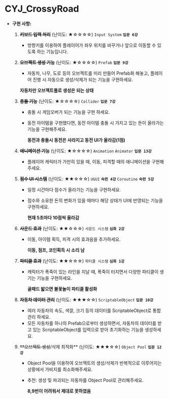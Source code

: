 # CYJ_CrossyRoad
- **구현 사항:**
    1. ~~**키보드 입력 처리**~~ (난이도: ★☆☆☆☆) `Input System` **`입문 6강`**
        - 방향키를 이용하여 플레이어가 좌우 위치를 바꾸거나 앞으로 이동할 수 있도록 하는 기능입니다.   

    2. ~~**오브젝트 생성 기능**~~ (난이도: ★☆☆☆☆) `Prefab` **`입문 9강`**
        - 자동차, 나무, 도로 등의 오브젝트를 미리 만들어 Prefab화 해놓고, 플레이어 진행 시 자동으로 생성/삭제가 되는 기능을 구현하세요.   
       
        **자동차만 오브젝트풀로 생성은 되는 상태**   
          
          
    3. ~~**충돌 기능**~~ (난이도: ★☆☆☆☆) `Collider` **`입문 7강`**
        - 충돌 시 게임오버가 되는 기능을 구현 하세요.
        - 동전 아이템을 구현했다면, 동전 아이템 충돌 시 가지고 있는 돈이 올라가는 기능을 구현해주세요.   
      
          **동전과 충돌시 동전은 사라지고 동전 UI가 올라감(1점)**   
          
    4. ~~**애니메이션 기능**~~ (난이도: ★☆☆☆☆) `Animation` `Animator` **`입문 13강`**
        - 플레이어 캐릭터가 가만히 있을 때, 이동, 피격할 때의 애니메이션을 구현해주세요.   
          
    5. ~~**점수 UI 시스템**~~ (난이도: ★★☆☆☆) `UGUI` **`숙련 4강`**  `Coroutine` **`숙련 5강`**
        - 일정 시간마다 점수가 올라가는 기능을 구현하세요.
        - 점수와 소유한 돈의 변화가 있을 때마다 해당 상태가 UI에 반영되는 기능을 구현하세요.
      
          **현재 5초마다 10점씩 올라감**

    6. ~~**사운드 효과**~~ (난이도: ★★☆☆☆) `사운드 시스템` **`심화 2강`**
        - 이동, 아이템 획득, 피격 시의 효과음을 추가하세요.   
          
          **이동, 점프, 코인획득 시 소리 남**   
          
    7. ~~**파티클 효과**~~ (난이도: ★★☆☆☆) `파티클 시스템` **`심화 1강`**
        - 캐릭터가 폭죽이 있는 라인을 지날 때, 폭죽이 터지면서 다양한 파티클이 생기는 기능을 구현하세요.   
       
          **골패드 밟으면 불꽃놀이 파티클 활성화**
          
    8. ~~**자동차 데이터 관리**~~ (난이도: ★★★☆☆) `ScriptableObject` **`입문 10강`**
        - 여러 자동차의 속도, 색깔, 크기 등의 데이터를 ScriptableObject로 통합 관리 하세요.
        - 모든 자동차를 하나의 Prefab으로부터 생성하면서, 자동차의 데이터를 받고 있는 ScriptableObject를 입력으로 받아 초기화하는 기능을 생성하세요.   
          
    9. ~~**오브젝트 생성~~/삭제 최적화** (난이도: ★★★☆☆) `Object Pool` **`입문 12강`**
        - Object Pool을 이용하여 오브젝트의 생성/삭제가 반복적으로 이루어지는 상황에서 가비지를 최소화해주세요.
        - 추천: 생성 및 파괴되는 자동차를 Object Pool로 관리해주세요.   

          **8,9번이 어려워서 제대로 못하였음**   

          
